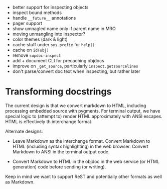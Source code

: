 - better support for inspecting objects
- inspect bound methods
- handle `__future__` annotations
- pager support
- show umnagled name only if parent name in MRO
- moving unmangling into inspector?
- color themes (dark & light)
- cache stuff under `sys.prefix` for `help()`
- cache on `id(obj)`
- remove `supdoc-inspect`
- add + document CLI for precaching objdocs
- improve on `_get_source`, particularly `inspect.getsourcelines`
- don't parse/convert doc text when inspecting, but rather later


# Transforming docstrings

The current design is that we convert markdown to HTML, including processing
embedded source with pygments.  For terminal output, we have special logic to
(attempt to) render HTML approximately with ANSI escapes.  HTML is effectively
th interchange format.

Alternate designs:

- Leave Markdown as the interchange format.  Convert Markdown to HTML (including
  syntax highlighting) in the web browser.  Convert Markdown to ANSI in the
  terminal output code.
  
- Convert Markdown to HTML in the objdoc in the web service (or HTML generation)
  code before sending (or writing).
  
Keep in mind we want to support ReST and potentially other formats as well as
Markdown.


